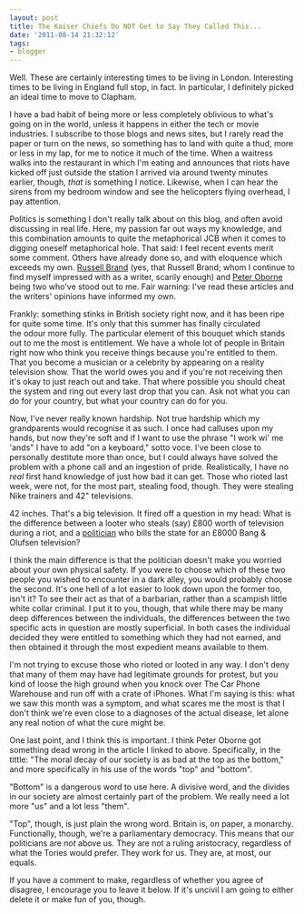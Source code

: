 ```yaml
---
layout: post
title: The Kaiser Chiefs Do NOT Get to Say They Called This...
date: '2011-08-14 21:32:12'
tags:
- blogger
---
```


Well. These are certainly interesting times to be living in London. Interesting times to be living in England full stop, in fact. In particular, I definitely picked an ideal time to move to Clapham.  

I have a bad habit of being more or less completely oblivious to what's going on in the world, unless it happens in either the tech or movie industries. I subscribe to those blogs and news sites, but I rarely read the paper or turn on the news, so something has to land with quite a thud, more or less in my lap, for me to notice it much of the time. When a waitress walks into the restaurant in which I'm eating and announces that riots have kicked off just outside the station I arrived via around twenty minutes earlier, though, _that_ is something I notice. Likewise, when I can hear the sirens from my bedroom window and see the helicopters flying overhead, I pay attention.  

<!-- More -->

Politics is something I don't really talk about on this blog, and often avoid discussing in real life. Here, my passion far out ways my knowledge, and this combination amounts to quite the metaphorical JCB when it comes to digging oneself metaphorical hole. That said: I feel recent events merit some comment. Others have already done so, and with eloquence which exceeds my own. [Russell Brand] (yes, that Russell Brand; whom I continue to find myself impressed with as a writer, scarily enough) and [Peter Oborne] being two who've stood out to me. Fair warning: I've read these articles and the writers' opinions have informed my own. 

[Russell Brand]: http://www.guardian.co.uk/uk/2011/aug/11/london-riots-davidcameron
[Peter Oborne]: http://blogs.telegraph.co.uk/news/peteroborne/100100708/the-moral-decay-of-our-society-is-as-bad-at-the-top-as-the-bottom/ 

Frankly: something stinks in British society right now, and it has been ripe for quite some time. It's only that this summer has finally circulated the odour more fully. The particular element of this bouquet which stands out to me the most is entitlement. We have a whole lot of people in Britain right now who think you receive things because you're entitled to them. That you become a musician or a celebrity by appearing on a reality television show. That the world owes you and if you're not receiving then it's okay to just reach out and take. That where possible you should cheat the system and ring out every last drop that you can. Ask not what you can do for your country, but what your country can do for you.  

Now, I've never really known hardship. Not true hardship which my grandparents would recognise it as such. I once had calluses upon my hands, but now they're soft and if I want to use the phrase "I work wi' me 'ands" I have to add "on a keyboard," sotto voce. I've been close to personally destitute more than once, but I could always have solved the problem with a phone call and an ingestion of pride. Realistically, I have no _real_ first hand knowledge of just how bad it can get. Those who rioted last week, were not, for the most part, stealing food, though. They were stealing Nike trainers and 42" televisions.  

42 inches. That's a big television. It fired off a question in my head: What is the difference between a looter who steals (say) £800 worth of television during a riot, and a [politician] who bills the state for an £8000 Bang & Olufsen television?  

I think the main difference is that the politician doesn't make you worried about your own physical safety. If you were to choose which of these two people you wished to encounter in a dark alley, you would probably choose the second. It's one hell of a lot easier to look down upon the former too, isn't it? To see their act as that of a barbarian, rather than a scampish little white collar criminal. I put it to you, though, that while there may be many deep differences between the individuals, the differences between the two specific acts in question are mostly superficial. In both cases the individual decided they were entitled to something which they had not earned, and then obtained it through the most expedient means available to them.  

[politician]: http://www.telegraph.co.uk/news/newstopics/mps-expenses/5330816/Sir-Gerald-Kaufmans-1800-rug-and-an-8865-claim-for-a-television-MPs-expenses.html

I'm not trying to excuse those who rioted or looted in any way. I don't deny that many of them may have had legitimate grounds for protest, but you kind of loose the high ground when you knock over The Car Phone Warehouse and run off with a crate of iPhones. What I'm saying is this: what we saw this month was a symptom, and what scares me the most is that I don't think we're even close to a diagnoses of the actual disease, let alone any real notion of what the cure might be.  

One last point, and I think this is important. I think Peter Oborne got something dead wrong in the article I linked to above. Specifically, in the tittle: "The moral decay of our society is as bad at the top as the bottom," and more specifically in his use of the words "top" and "bottom".  

"Bottom" is a dangerous word to use here. A divisive word, and the divides in our society are almost certainly part of the problem. We really need a lot more "us" and a lot less "them".  

"Top", though, is just plain the wrong word. Britain is, on paper, a monarchy. Functionally, though, we're a parliamentary democracy. This means that our politicians are _not_ above us. They are not a ruling aristocracy, regardless of what the Tories would prefer. They work for us. They are, at most, our equals.  

If you have a comment to make, regardless of whether you agree of disagree, I encourage you to leave it below. If it's uncivil I am going to either delete it or make fun of you, though.
